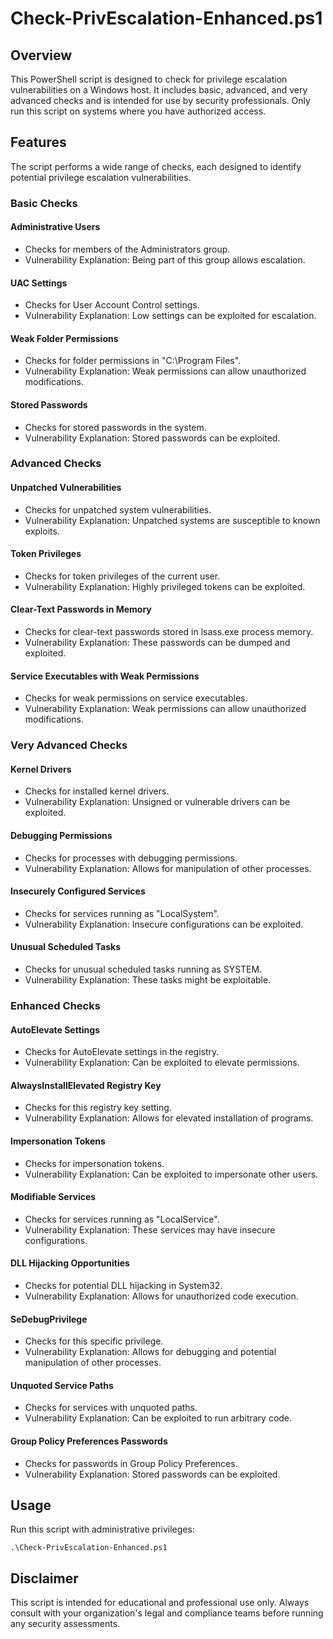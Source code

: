 
# Check-PrivEscalation-Enhanced.ps1

## Overview
This PowerShell script is designed to check for privilege escalation vulnerabilities on a Windows host. It includes basic, advanced, and very advanced checks and is intended for use by security professionals. Only run this script on systems where you have authorized access.

## Features
The script performs a wide range of checks, each designed to identify potential privilege escalation vulnerabilities.

### Basic Checks

#### Administrative Users
- Checks for members of the Administrators group.
- Vulnerability Explanation: Being part of this group allows escalation.

#### UAC Settings
- Checks for User Account Control settings.
- Vulnerability Explanation: Low settings can be exploited for escalation.

#### Weak Folder Permissions
- Checks for folder permissions in "C:\Program Files\".
- Vulnerability Explanation: Weak permissions can allow unauthorized modifications.

#### Stored Passwords
- Checks for stored passwords in the system.
- Vulnerability Explanation: Stored passwords can be exploited.

### Advanced Checks

#### Unpatched Vulnerabilities
- Checks for unpatched system vulnerabilities.
- Vulnerability Explanation: Unpatched systems are susceptible to known exploits.

#### Token Privileges
- Checks for token privileges of the current user.
- Vulnerability Explanation: Highly privileged tokens can be exploited.

#### Clear-Text Passwords in Memory
- Checks for clear-text passwords stored in lsass.exe process memory.
- Vulnerability Explanation: These passwords can be dumped and exploited.

#### Service Executables with Weak Permissions
- Checks for weak permissions on service executables.
- Vulnerability Explanation: Weak permissions can allow unauthorized modifications.

### Very Advanced Checks

#### Kernel Drivers
- Checks for installed kernel drivers.
- Vulnerability Explanation: Unsigned or vulnerable drivers can be exploited.

#### Debugging Permissions
- Checks for processes with debugging permissions.
- Vulnerability Explanation: Allows for manipulation of other processes.

#### Insecurely Configured Services
- Checks for services running as "LocalSystem".
- Vulnerability Explanation: Insecure configurations can be exploited.

#### Unusual Scheduled Tasks
- Checks for unusual scheduled tasks running as SYSTEM.
- Vulnerability Explanation: These tasks might be exploitable.

### Enhanced Checks

#### AutoElevate Settings
- Checks for AutoElevate settings in the registry.
- Vulnerability Explanation: Can be exploited to elevate permissions.

#### AlwaysInstallElevated Registry Key
- Checks for this registry key setting.
- Vulnerability Explanation: Allows for elevated installation of programs.

#### Impersonation Tokens
- Checks for impersonation tokens.
- Vulnerability Explanation: Can be exploited to impersonate other users.

#### Modifiable Services
- Checks for services running as "LocalService".
- Vulnerability Explanation: These services may have insecure configurations.

#### DLL Hijacking Opportunities
- Checks for potential DLL hijacking in System32.
- Vulnerability Explanation: Allows for unauthorized code execution.

#### SeDebugPrivilege
- Checks for this specific privilege.
- Vulnerability Explanation: Allows for debugging and potential manipulation of other processes.

#### Unquoted Service Paths
- Checks for services with unquoted paths.
- Vulnerability Explanation: Can be exploited to run arbitrary code.

#### Group Policy Preferences Passwords
- Checks for passwords in Group Policy Preferences.
- Vulnerability Explanation: Stored passwords can be exploited.

## Usage
Run this script with administrative privileges:

```
.\Check-PrivEscalation-Enhanced.ps1
```

## Disclaimer
This script is intended for educational and professional use only. Always consult with your organization's legal and compliance teams before running any security assessments.
